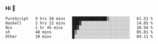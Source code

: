 ### Hi 👋

<!--START_SECTION:waka-->

```text
PureScript   9 hrs 50 mins   ███████████████▒░░░░░░░░░   61.53 %
Haskell      2 hrs 22 mins   ███▓░░░░░░░░░░░░░░░░░░░░░   14.85 %
Nix          1 hr 45 mins    ██▓░░░░░░░░░░░░░░░░░░░░░░   10.94 %
sh           48 mins         █▒░░░░░░░░░░░░░░░░░░░░░░░   05.01 %
Other        39 mins         █░░░░░░░░░░░░░░░░░░░░░░░░   04.11 %
```

<!--END_SECTION:waka-->
